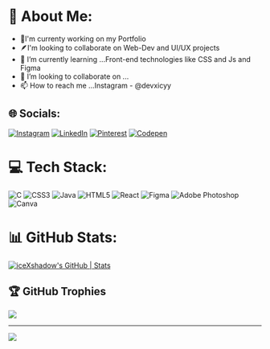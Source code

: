 # 💫 About Me:
- 🔭I'm currenty working on my Portfolio
- 🪶I'm looking to collaborate on Web-Dev and UI/UX projects
- 🌱 I’m currently learning ...Front-end technologies like CSS and Js and Figma
- 💞️ I’m looking to collaborate on ...
- 📫 How to reach me ...Instagram - @devxicyy


## 🌐 Socials:
[![Instagram](https://img.shields.io/badge/Instagram-%23E4405F.svg?logo=Instagram&logoColor=white)](https://instagram.com/_rathisaket_) [![LinkedIn](https://img.shields.io/badge/LinkedIn-%230077B5.svg?logo=linkedin&logoColor=white)](https://linkedin.com/in/saket-rathi) [![Pinterest](https://img.shields.io/badge/Pinterest-%23E60023.svg?logo=Pinterest&logoColor=white)](https://pinterest.com/devxicy) [![Codepen](https://img.shields.io/badge/Codepen-000000?style=for-the-badge&logo=codepen&logoColor=white)](https://codepen.io/icyShadow) 

# 💻 Tech Stack:
![C](https://img.shields.io/badge/c-%2300599C.svg?style=for-the-badge&logo=c&logoColor=white) ![CSS3](https://img.shields.io/badge/css3-%231572B6.svg?style=for-the-badge&logo=css3&logoColor=white) ![Java](https://img.shields.io/badge/java-%23ED8B00.svg?style=for-the-badge&logo=openjdk&logoColor=white) ![HTML5](https://img.shields.io/badge/html5-%23E34F26.svg?style=for-the-badge&logo=html5&logoColor=white) ![React](https://img.shields.io/badge/react-%2320232a.svg?style=for-the-badge&logo=react&logoColor=%2361DAFB) ![Figma](https://img.shields.io/badge/figma-%23F24E1E.svg?style=for-the-badge&logo=figma&logoColor=white) ![Adobe Photoshop](https://img.shields.io/badge/adobe%20photoshop-%2331A8FF.svg?style=for-the-badge&logo=adobe%20photoshop&logoColor=white) ![Canva](https://img.shields.io/badge/Canva-%2300C4CC.svg?style=for-the-badge&logo=Canva&logoColor=white)

# 📊 GitHub Stats:
[![iceXshadow's GitHub | Stats](https://stats.quine.sh/iceXshadow/github?theme=dark)](https://quine.sh?utm_source=widgets&utm_campaign=iceXshadow)

## 🏆 GitHub Trophies
![](https://github-profile-trophy.vercel.app/?username=iceXshadow&theme=radical&no-frame=false&no-bg=true&margin-w=4)

---
[![](https://visitcount.itsvg.in/api?id=iceXshadow&icon=0&color=0)](https://visitcount.itsvg.in)

<!-- Proudly created with GPRM ( https://gprm.itsvg.in ) -->
<!---
iceXshadow/iceXshadow is a ✨ special ✨ repository because its `README.md` (this file) appears on your GitHub profile.
You can click the Preview link to take a look at your changes.
--->
